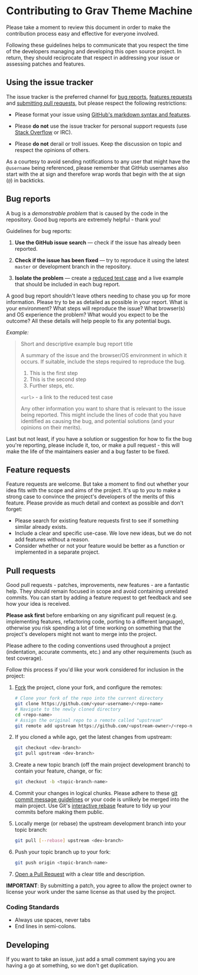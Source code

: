 # Contributing to Grav Theme Machine

Please take a moment to review this document in order to make the contribution process easy and effective for everyone involved.

Following these guidelines helps to communicate that you respect the time of the developers managing and developing this open source project. In return, they should reciprocate that respect in addressing your issue or assessing patches and features.

## Using the issue tracker

The issue tracker is the preferred channel for [bug reports](#bugs), [features requests](#features) and [submitting pull requests](#pull-requests), but please respect the following restrictions:

* Please format your issue using [GitHub's markdown syntax and features][markdown].

* Please **do not** use the issue tracker for personal support requests (use [Stack Overflow](http://stackoverflow.com) or IRC).

* Please **do not** derail or troll issues. Keep the discussion on topic and respect the opinions of others.

As a courtesy to avoid sending notifications to any user that might have the `@username` being referenced, please remember that GitHub usernames also start with the at sign and therefore wrap words that begin with the at sign (`@`) in backticks.

<a id="bugs"></a>
## Bug reports

A bug is a _demonstrable problem_ that is caused by the code in the repository. Good bug reports are extremely helpful - thank you!

Guidelines for bug reports:

1. **Use the GitHub issue search** &mdash; check if the issue has already been reported.

2. **Check if the issue has been fixed** &mdash; try to reproduce it using the latest `master` or development branch in the repository.

3. **Isolate the problem** &mdash; create a [reduced test case](http://css-tricks.com/6263-reduced-test-cases/) and a live example that should be included in each bug report.

A good bug report shouldn't leave others needing to chase you up for more information. Please try to be as detailed as possible in your report. What is your environment? What steps will reproduce the issue? What browser(s) and OS experience the problem? What would you expect to be the outcome? All these details will help people to fix any potential bugs.

_Example:_

> Short and descriptive example bug report title
>
> A summary of the issue and the browser/OS environment in which it occurs. If
> suitable, include the steps required to reproduce the bug.
>
> 1. This is the first step
> 2. This is the second step
> 3. Further steps, etc.
>
> `<url>` - a link to the reduced test case
>
> Any other information you want to share that is relevant to the issue being
> reported. This might include the lines of code that you have identified as
> causing the bug, and potential solutions (and your opinions on their
> merits).

Last but not least, if you have a solution or suggestion for how to fix the bug you're reporting, please include it, too, or make a pull request - this will make the life of the maintainers easier and a bug faster to be fixed.

<a id="features"></a>
## Feature requests

Feature requests are welcome. But take a moment to find out whether your idea fits with the scope and aims of the project. It's up to *you* to make a strong case to convince the project's developers of the merits of this feature. Please provide as much detail and context as possible and don't forget:

* Please search for existing feature requests first to see if something similar already exists.
* Include a clear and specific use-case. We love new ideas, but we do not add features without a reason.
* Consider whether or not your feature would be better as a function or implemented in a separate project.

## Pull requests

Good pull requests - patches, improvements, new features - are a fantastic help. They should remain focused in scope and avoid containing unrelated commits. You can start by adding a feature request to get feedback and see how your idea is received.

**Please ask first** before embarking on any significant pull request (e.g. implementing features, refactoring code, porting to a different language), otherwise you risk spending a lot of time working on something that the project's developers might not want to merge into the project.

Please adhere to the coding conventions used throughout a project (indentation, accurate comments, etc.) and any other requirements (such as test coverage).

Follow this process if you'd like your work considered for inclusion in the project:

1.  [Fork](http://help.github.com/fork-a-repo/) the project, clone your fork, and configure the remotes:

    ```bash
    # Clone your fork of the repo into the current directory
    git clone https://github.com/<your-username>/<repo-name>
    # Navigate to the newly cloned directory
    cd <repo-name>
    # Assign the original repo to a remote called "upstream"
    git remote add upstream https://github.com/<upstream-owner>/<repo-name>
    ```

2.  If you cloned a while ago, get the latest changes from upstream:

    ```bash
    git checkout <dev-branch>
    git pull upstream <dev-branch>
    ```

3.  Create a new topic branch (off the main project development branch) to contain your feature, change, or fix:

    ```bash
    git checkout -b <topic-branch-name>
    ```

4.  Commit your changes in logical chunks. Please adhere to these [git commit message guidelines](http://tbaggery.com/2008/04/19/a-note-about-git-commit-messages.html) or your code is unlikely be merged into the main project. Use Git's [interactive rebase](https://help.github.com/articles/interactive-rebase) feature to tidy up your commits before making them public.

5.  Locally merge (or rebase) the upstream development branch into your topic branch:

    ```bash
    git pull [--rebase] upstream <dev-branch>
    ```

6.  Push your topic branch up to your fork:

    ```bash
    git push origin <topic-branch-name>
    ```

7.  [Open a Pull Request](https://help.github.com/articles/using-pull-requests/) with a clear title and description.

**IMPORTANT**: By submitting a patch, you agree to allow the project owner to
license your work under the same license as that used by the project.

### Coding Standards

* Always use spaces, never tabs
* End lines in semi-colons.

## Developing

If you want to take an issue, just add a small comment saying you are having a go at something, so we don't get duplication.

[markdown]: https://help.github.com/articles/github-flavored-markdown
